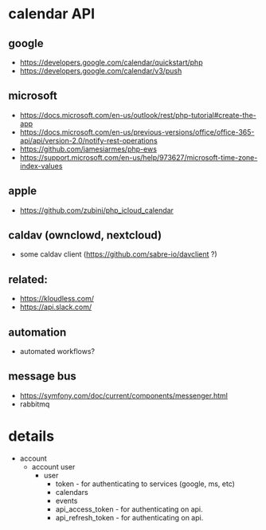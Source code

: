 # calendar API

## google
- https://developers.google.com/calendar/quickstart/php
- https://developers.google.com/calendar/v3/push



## microsoft
- https://docs.microsoft.com/en-us/outlook/rest/php-tutorial#create-the-app
- https://docs.microsoft.com/en-us/previous-versions/office/office-365-api/api/version-2.0/notify-rest-operations
- https://github.com/jamesiarmes/php-ews
- https://support.microsoft.com/en-us/help/973627/microsoft-time-zone-index-values

## apple
- https://github.com/zubini/php_icloud_calendar


## caldav (ownclowd, nextcloud)
- some caldav client (https://github.com/sabre-io/davclient ?)

## related:
- https://kloudless.com/
- https://api.slack.com/

## automation
- automated workflows?

## message bus
- https://symfony.com/doc/current/components/messenger.html
- rabbitmq



# details

- account
    - account user
        - user
            - token - for authenticating to services (google, ms, etc)
            - calendars
            - events
            - api_access_token - for authenticating on api.<domain>
            - api_refresh_token - for authenticating on api.<domain>